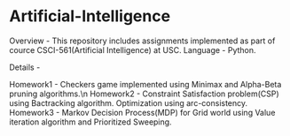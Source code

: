 # Artificial-Intelligence

Overview - This repository includes assignments implemented as part of cource CSCI-561(Artificial Intelligence) at USC.
Language - Python.

Details -

Homework1 - Checkers game implemented using Minimax and Alpha-Beta pruning algorithms.\n
Homework2 - Constraint Satisfaction problem(CSP) using Bactracking algorithm. Optimization using arc-consistency.
Homework3 - Markov Decision Process(MDP) for Grid world using Value iteration algorithm and Prioritized Sweeping.
